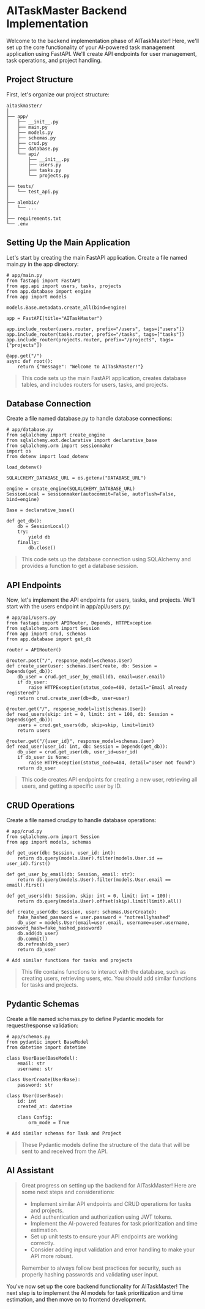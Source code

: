 # **AITaskMaster Backend Implementation**
Welcome to the backend implementation phase of AITaskMaster! Here, we'll set up the core functionality of your AI-powered task management application using FastAPI. We'll create API endpoints for user management, task operations, and project handling.

## **Project Structure**
First, let's organize our project structure:

``` { .yaml .copy }
aitaskmaster/
│
├── app/
│   ├── __init__.py
│   ├── main.py
│   ├── models.py
│   ├── schemas.py
│   ├── crud.py
│   ├── database.py
│   └── api/
│       ├── __init__.py
│       ├── users.py
│       ├── tasks.py
│       └── projects.py
│
├── tests/
│   └── test_api.py
│
├── alembic/
│   └── ...
│
├── requirements.txt
└── .env
```



## **Setting Up the Main Application**
Let's start by creating the main FastAPI application. Create a file named main.py in the app directory:

``` { .yaml .copy }
# app/main.py
from fastapi import FastAPI
from app.api import users, tasks, projects
from app.database import engine
from app import models

models.Base.metadata.create_all(bind=engine)

app = FastAPI(title="AITaskMaster")

app.include_router(users.router, prefix="/users", tags=["users"])
app.include_router(tasks.router, prefix="/tasks", tags=["tasks"])
app.include_router(projects.router, prefix="/projects", tags=["projects"])

@app.get("/")
async def root():
    return {"message": "Welcome to AITaskMaster!"}
```
> This code sets up the main FastAPI application, creates database tables, and includes routers for users, tasks, and projects.

## **Database Connection**
Create a file named database.py to handle database connections:

``` { .yaml .copy }
# app/database.py
from sqlalchemy import create_engine
from sqlalchemy.ext.declarative import declarative_base
from sqlalchemy.orm import sessionmaker
import os
from dotenv import load_dotenv

load_dotenv()

SQLALCHEMY_DATABASE_URL = os.getenv("DATABASE_URL")

engine = create_engine(SQLALCHEMY_DATABASE_URL)
SessionLocal = sessionmaker(autocommit=False, autoflush=False, bind=engine)

Base = declarative_base()

def get_db():
    db = SessionLocal()
    try:
        yield db
    finally:
        db.close()
```
> This code sets up the database connection using SQLAlchemy and provides a function to get a database session.

## **API Endpoints**
Now, let's implement the API endpoints for users, tasks, and projects. We'll start with the users endpoint in app/api/users.py:

``` { .yaml .copy }
# app/api/users.py
from fastapi import APIRouter, Depends, HTTPException
from sqlalchemy.orm import Session
from app import crud, schemas
from app.database import get_db

router = APIRouter()

@router.post("/", response_model=schemas.User)
def create_user(user: schemas.UserCreate, db: Session = Depends(get_db)):
    db_user = crud.get_user_by_email(db, email=user.email)
    if db_user:
        raise HTTPException(status_code=400, detail="Email already registered")
    return crud.create_user(db=db, user=user)

@router.get("/", response_model=list[schemas.User])
def read_users(skip: int = 0, limit: int = 100, db: Session = Depends(get_db)):
    users = crud.get_users(db, skip=skip, limit=limit)
    return users

@router.get("/{user_id}", response_model=schemas.User)
def read_user(user_id: int, db: Session = Depends(get_db)):
    db_user = crud.get_user(db, user_id=user_id)
    if db_user is None:
        raise HTTPException(status_code=404, detail="User not found")
    return db_user
```
> This code creates API endpoints for creating a new user, retrieving all users, and getting a specific user by ID.

## **CRUD Operations**
Create a file named crud.py to handle database operations:

``` { .yaml .copy }
# app/crud.py
from sqlalchemy.orm import Session
from app import models, schemas

def get_user(db: Session, user_id: int):
    return db.query(models.User).filter(models.User.id == user_id).first()

def get_user_by_email(db: Session, email: str):
    return db.query(models.User).filter(models.User.email == email).first()

def get_users(db: Session, skip: int = 0, limit: int = 100):
    return db.query(models.User).offset(skip).limit(limit).all()

def create_user(db: Session, user: schemas.UserCreate):
    fake_hashed_password = user.password + "notreallyhashed"
    db_user = models.User(email=user.email, username=user.username, password_hash=fake_hashed_password)
    db.add(db_user)
    db.commit()
    db.refresh(db_user)
    return db_user

# Add similar functions for tasks and projects
```
> This file contains functions to interact with the database, such as creating users, retrieving users, etc. You should add similar functions for tasks and projects.

## **Pydantic Schemas**
Create a file named schemas.py to define Pydantic models for request/response validation:

``` { .yaml .copy }
# app/schemas.py
from pydantic import BaseModel
from datetime import datetime

class UserBase(BaseModel):
    email: str
    username: str

class UserCreate(UserBase):
    password: str

class User(UserBase):
    id: int
    created_at: datetime

    class Config:
        orm_mode = True

# Add similar schemas for Task and Project
```
> These Pydantic models define the structure of the data that will be sent to and received from the API.

## **AI Assistant**
> Great progress on setting up the backend for AITaskMaster! Here are some next steps and considerations:
>
>    - Implement similar API endpoints and CRUD operations for tasks and projects.
>    - Add authentication and authorization using JWT tokens.
>    - Implement the AI-powered features for task prioritization and time estimation.
>    - Set up unit tests to ensure your API endpoints are working correctly.
>    - Consider adding input validation and error handling to make your API more robust.
>      
> Remember to always follow best practices for security, such as properly hashing passwords and validating user input.

You've now set up the core backend functionality for AITaskMaster! The next step is to implement the AI models for task prioritization and time estimation, and then move on to frontend development.

